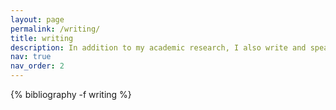 ```yaml
---
layout: page
permalink: /writing/
title: writing
description: In addition to my academic research, I also write and speak for a broader audience. Below is a selected list.
nav: true
nav_order: 2
---
```


<!-- _pages/publications.md -->
<div class="publications">

{% bibliography -f writing %}

</div>

